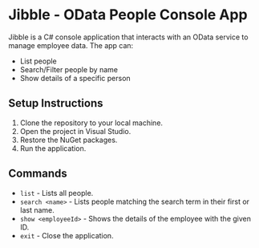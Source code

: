 ﻿# Jibble - OData People Console App

Jibble is a C# console application that interacts with an OData service to manage employee data. The app can:
- List people
- Search/Filter people by name
- Show details of a specific person

## Setup Instructions

1. Clone the repository to your local machine.
2. Open the project in Visual Studio.
3. Restore the NuGet packages.
4. Run the application.

## Commands
- `list` - Lists all people.
- `search <name>` - Lists people matching the search term in their first or last name.
- `show <employeeId>` - Shows the details of the employee with the given ID.
- `exit` - Close the application.


